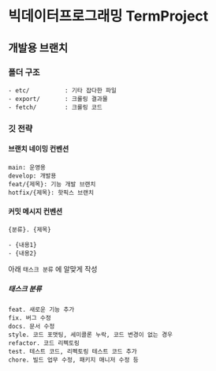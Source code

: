 # 빅데이터프로그래밍 TermProject
## 개발용 브랜치
### 폴더 구조
```
- etc/          : 기타 잡다한 파일
- export/       : 크롤링 결과물 
- fetch/        : 크롤링 코드
```
### 깃 전략
#### 브랜치 네이밍 컨벤션
```
main: 운영용
develop: 개발용
feat/{제목}: 기능 개발 브랜치
hotfix/{제목}: 핫픽스 브랜치
```

#### 커밋 메시지 컨벤션
```
{분류}. {제목}

- {내용1}
- {내용2}
```
아래 `태스크 분류` 에 알맞게 작성

##### 태스크 분류
```
feat. 새로운 기능 추가
fix. 버그 수정
docs. 문서 수정
style. 코드 포맷팅, 세미콜론 누락, 코드 변경이 없는 경우
refactor. 코드 리펙토링
test. 테스트 코드, 리펙토링 테스트 코드 추가
chore. 빌드 업무 수정, 패키지 매니저 수정 등
```
